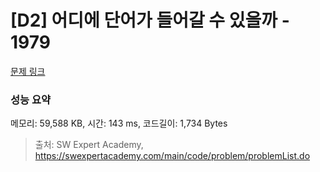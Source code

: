 # [D2] 어디에 단어가 들어갈 수 있을까 - 1979 

[문제 링크](https://swexpertacademy.com/main/code/problem/problemDetail.do?contestProbId=AV5PuPq6AaQDFAUq) 

### 성능 요약

메모리: 59,588 KB, 시간: 143 ms, 코드길이: 1,734 Bytes



> 출처: SW Expert Academy, https://swexpertacademy.com/main/code/problem/problemList.do